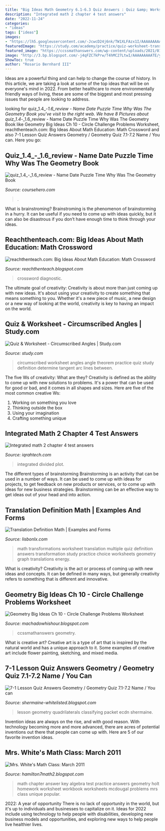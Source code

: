 ```yaml
---
title: "Big Ideas Math Geometry 6.1-6.3 Quiz Answers : Quiz &amp; Worksheet"
description: "Integrated math 2 chapter 4 test answers"
date: "2022-11-24"
categories:
- "ideas"
tags: ["ideas"]
images:
- "https://lh5.googleusercontent.com/-JcwcD24j6nk/TW1XLFAzx1I/AAAAAAAAADE/NfC0-v7876Y/s1600/Ch3+Practice+Test+A.jpg"
featuredImage: "https://study.com/academy/practice/quiz-worksheet-transformations-in-math.jpg"
featured_image: "https://ccssmathanswers.com/wp-content/uploads/2021/01/Big-Ideas-Math-Book-2nd-Grade-Answer-Key-Chapter-9-add-Numbers-within-1000-Practice-9.2-3.png"
image: "http://3.bp.blogspot.com/-j4qFZC7kPrw/T4hMC27LtwI/AAAAAAAAATE/yOoDfFw6Gvg/s1600/math+language+diagnostic+crossword+-+final+(preview)001.jpg"
ShowToc: true
author: "Rosario Bernhard III"
---
```



Ideas are a powerful thing and can help to change the course of history. In this article, we are taking a look at some of the top ideas that will be on everyone's mind in 2022. From better healthcare to more environmentally friendly ways of living, these are some of the biggest and most pressing issues that people are looking to address.

	

		
looking for quiz_1.4_-_1.6_review - Name Date Puzzle Time Why Was The Geometry Book you've visit to the right web. We have 8 Pictures about quiz_1.4_-_1.6_review - Name Date Puzzle Time Why Was The Geometry Book like Geometry Big Ideas Ch 10 - Circle Challenge Problems Worksheet, reachthenteach.com: Big Ideas About Math Education: Math Crossword and also 7-1 Lesson Quiz Answers Geometry / Geometry Quiz 7.1-7.2 Name / You can. Here you go:
		
    
## Quiz_1.4_-_1.6_review - Name Date Puzzle Time Why Was The Geometry Book

<img loading=lazy src="https://www.coursehero.com/thumb/ce/52/ce527ac1b01016f252ce481cb8885891f4967b66_180.jpg" onerror="this.onerror=null;this.src='https://tse2.mm.bing.net/th?id=OIP.muQPSQb4kg1vVYuhVUnkywAAAA&amp;pid=15.1';" alt="quiz_1.4_-_1.6_review - Name Date Puzzle Time Why Was The Geometry Book">

_Source: coursehero.com_

>. 

	

What is brainstroming? Brainstroming is the phenomenon of brainstorming in a hurry. It can be useful if you need to come up with ideas quickly, but it can also be disastrous if you don’t have enough time to think through your ideas.

    
## Reachthenteach.com: Big Ideas About Math Education: Math Crossword

<img loading=lazy src="http://3.bp.blogspot.com/-j4qFZC7kPrw/T4hMC27LtwI/AAAAAAAAATE/yOoDfFw6Gvg/s1600/math+language+diagnostic+crossword+-+final+(preview)001.jpg" onerror="this.onerror=null;this.src='https://tse1.mm.bing.net/th?id=OIP.kH8b6VVMObs2rKx6aj8KTQHaJl&amp;pid=15.1';" alt="reachthenteach.com: Big Ideas About Math Education: Math Crossword">

_Source: reachthenteach.blogspot.com_

>crossword diagnostic. 

	

The ultimate goal of creativity:
Creativity is about more than just coming up with new ideas. It's about using your creativity to create something that means something to you. Whether it's a new piece of music, a new design or a new way of looking at the world, creativity is key to having an impact on the world.

    
## Quiz &amp; Worksheet - Circumscribed Angles | Study.com

<img loading=lazy src="https://study.com/academy/practice/quiz-worksheet-circumscribed-angles.jpg" onerror="this.onerror=null;this.src='https://tse1.mm.bing.net/th?id=OIP.uHv3x8y6Qb0PAh95SUSFcQHaN8&amp;pid=15.1';" alt="Quiz &amp; Worksheet - Circumscribed Angles | Study.com">

_Source: study.com_

>circumscribed worksheet angles angle theorem practice quiz study definition determine tangent arc lines between. 

	

The five Ws of creativity: What are they?
Creativity is defined as the ability to come up with new solutions to problems. It's a power that can be used for good or bad, and it comes in all shapes and sizes. Here are five of the most common creative Ws: 
1. Working on something you love 
2. Thinking outside the box 
3. Using your imagination 
4. Crafting something unique 

    
## Integrated Math 2 Chapter 4 Test Answers

<img loading=lazy src="https://i.ytimg.com/vi/3rMexvSOKnQ/maxresdefault.jpg" onerror="this.onerror=null;this.src='https://tse2.mm.bing.net/th?id=OIP.A57KLVPRNlGJjynnqU9rvQHaEK&amp;pid=15.1';" alt="Integrated math 2 chapter 4 test answers">

_Source: iqrahtech.com_

>integrated divided plot. 

	

The different types of brainstorming
Brainstorming is an activity that can be used in a number of ways. It can be used to come up with ideas for projects, to get feedback on new products or services, or to come up with ideas for new business strategies. Brainstorming can be an effective way to get ideas out of your head and into action.

    
## Translation Definition Math | Examples And Forms

<img loading=lazy src="https://study.com/academy/practice/quiz-worksheet-transformations-in-math.jpg" onerror="this.onerror=null;this.src='https://tse1.mm.bing.net/th?id=OIP.8bBR-0i2Am-m4sBwFWEg-gHaME&amp;pid=15.1';" alt="Translation Definition Math | Examples and Forms">

_Source: lisbonlx.com_

>math transformations worksheet translation multiple quiz definition answers transformation study practice choice worksheets geometry graph translations energy. 

	

What is creativity?
Creativity is the act or process of coming up with new ideas and concepts. It can be defined in many ways, but generally creativity refers to something that is different and innovative.

    
## Geometry Big Ideas Ch 10 - Circle Challenge Problems Worksheet

<img loading=lazy src="https://ccssmathanswers.com/wp-content/uploads/2021/01/Big-Ideas-Math-Book-2nd-Grade-Answer-Key-Chapter-9-add-Numbers-within-1000-Practice-9.2-3.png" onerror="this.onerror=null;this.src='https://tse4.mm.bing.net/th?id=OIP.eUt7lhln_S3BU1jATIZNkAHaCS&amp;pid=15.1';" alt="Geometry Big Ideas Ch 10 - Circle Challenge Problems Worksheet">

_Source: machadowhishour.blogspot.com_

>ccssmathanswers geometry. 

	

What is creative art?
Creative art is a type of art that is inspired by the natural world and has a unique approach to it. Some examples of creative art include flower painting, sketching, and mixed media.

    
## 7-1 Lesson Quiz Answers Geometry / Geometry Quiz 7.1-7.2 Name / You Can

<img loading=lazy src="https://ecdn.teacherspayteachers.com/thumbitem/Classifying-Quadrilaterals-2-Day-Lesson-Packet-5th-Grade-Geometry-16-pgs--3448331-1542202032/original-3448331-1.jpg" onerror="this.onerror=null;this.src='https://tse1.mm.bing.net/th?id=OIP.FHQHKCG-LoAS2-GEicB0lwAAAA&amp;pid=15.1';" alt="7-1 Lesson Quiz Answers Geometry / Geometry Quiz 7.1-7.2 Name / You can">

_Source: shermaine-whitelisted.blogspot.com_

>lesson geometry quadrilaterals classifying packet ecdn shermaine. 

	

Invention ideas are always on the rise, and with good reason. With technology becoming more and more advanced, there are acres of potential inventions out there that people can come up with. Here are 5 of our favorite invention ideas.

    
## Mrs. White&#039;s Math Class: March 2011

<img loading=lazy src="https://lh5.googleusercontent.com/-JcwcD24j6nk/TW1XLFAzx1I/AAAAAAAAADE/NfC0-v7876Y/s1600/Ch3+Practice+Test+A.jpg" onerror="this.onerror=null;this.src='https://tse3.mm.bing.net/th?id=OIP.WvLpz2RPel3FvS4yY1DwnQHaJ8&amp;pid=15.1';" alt="Mrs. White&#039;s Math Class: March 2011">

_Source: hamilton7math2.blogspot.com_

>math chapter answer key algebra test practice answers geometry holt homework worksheet workbook worksheets mcdougal problems mrs class unique popular. 

	

2022: A year of opportunity
There is no lack of opportunity in the world, but it's up to individuals and businesses to capitalize on it. Ideas for 2022 include using technology to help people with disabilities, developing new business models and opportunities, and exploring new ways to help people live healthier lives.

